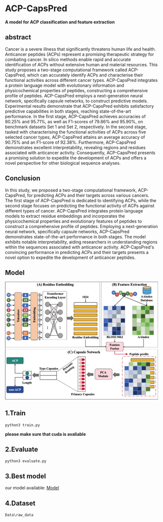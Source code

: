 # ACP-CapsPred

**A model for ACP classification and feature extraction**

## abstract
Cancer is a severe illness that significantly threatens human life and health. Anticancer peptides (ACPs) represent a promising therapeutic strategy for combating cancer. In silico methods enable rapid and accurate identification of ACPs without extensive human and material resources. This study proposes a two-stage computational framework called ACP-CapsPred, which can accurately identify ACPs and characterise their functional activities across different cancer types. ACP-CapsPred integrates a protein language model with evolutionary information and physicochemical properties of peptides, constructing a comprehensive profile of peptides. ACP-CapsPred employs a next-generation neural network, specifically capsule networks, to construct predictive models. Experimental results demonstrate that ACP-CapsPred exhibits satisfactory predictive capabilities in both stages, reaching state-of-the-art performance. In the first stage, ACP-CapsPred achieves accuracies of 80.25\% and 95.71\%, as well as F1-scores of 79.86\% and 95.90\%, on benchmark datasets Set 1 and Set 2, respectively. In the second stage, tasked with characterising the functional activities of ACPs across five selected cancer types, ACP-CapsPred attains an average accuracy of 90.75\% and an F1-score of 92.38\%. Furthermore, ACP-CapsPred demonstrates excellent interpretability, revealing regions and residues associated with anticancer activity. Consequently, ACP-CapsPred presents a promising solution to expedite the development of ACPs and offers a novel perspective for other biological sequence analyses.

## Conclusion

In this study, we proposed a two-stage computational framework, ACP-CapsPred, for predicting ACPs and their targets across various cancers. The first stage of ACP-CapsPred is dedicated to identifying ACPs, while the second stage focuses on predicting the functional activity of ACPs against different types of cancer. ACP-CapsPred integrates protein language models to extract residue embeddings and incorporates the physicochemical properties and evolutionary features of peptides to construct a comprehensive profile of peptides. Employing a next-generation neural network, specifically capsule networks, ACP-CapsPred demonstrates  state-of-the-art performance in both stages. The model exhibits notable interpretability, aiding researchers in understanding regions within the sequences associated with anticancer activity. ACP-CapsPred's convincing performance in predicting ACPs and their targets presents a novel option to expedite the development of anticancer peptides.



## Model

![mode](model.jpg)

## 1.Train

```
python3 train.py
```



**please make sure that cuda is avaliable**

## 2.Evaluate

```
python3 evaluate.py
```

## 3.Best model

our model available: [Model](https://awi.cuhk.edu.cn/dbAMP/download/software/best_model.zip)

## 4.Dataset
```
Data\raw_data
```
